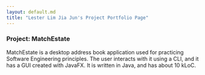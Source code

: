 ```yaml
---
layout: default.md
title: "Lester Lim Jia Jun's Project Portfolio Page"
---
```


### Project: MatchEstate

MatchEstate is a desktop address book application used for practicing Software Engineering principles. The user interacts with it using a CLI, and it has a GUI created with JavaFX. It is written in Java, and has about 10 kLoC.
